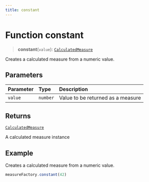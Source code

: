 ```yaml
---
title: constant
---
```


# Function constant

> **constant**(`value`): [`CalculatedMeasure`](../../../interfaces/interface.CalculatedMeasure.md)

Creates a calculated measure from a numeric value.

## Parameters

| Parameter | Type | Description |
| :------ | :------ | :------ |
| `value` | `number` | Value to be returned as a measure |

## Returns

[`CalculatedMeasure`](../../../interfaces/interface.CalculatedMeasure.md)

A calculated measure instance

## Example

Creates a calculated measure from a numeric value.
```ts
measureFactory.constant(42)
```
